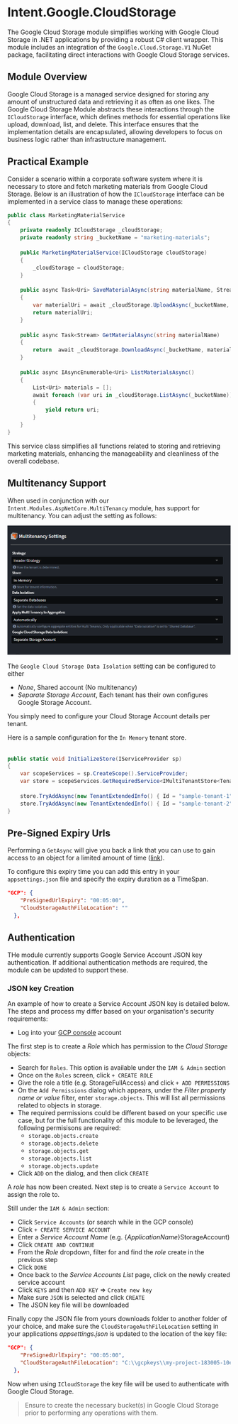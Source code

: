 # Intent.Google.CloudStorage

The Google Cloud Storage module simplifies working with Google Cloud Storage in .NET applications by providing a robust C# client wrapper. This module includes an integration of the `Google.Cloud.Storage.V1` NuGet package, facilitating direct interactions with Google Cloud Storage services.

## Module Overview

Google Cloud Storage is a managed service designed for storing any amount of unstructured data and retrieving it as often as one likes. The Google Cloud Storage Module abstracts these interactions through the `ICloudStorage` interface, which defines methods for essential operations like upload, download, list, and delete. This interface ensures that the implementation details are encapsulated, allowing developers to focus on business logic rather than infrastructure management.

## Practical Example

Consider a scenario within a corporate software system where it is necessary to store and fetch marketing materials from Google Cloud Storage. Below is an illustration of how the `ICloudStorage` interface can be implemented in a service class to manage these operations:

```csharp
public class MarketingMaterialService
{
    private readonly ICloudStorage _cloudStorage;
    private readonly string _bucketName = "marketing-materials";

    public MarketingMaterialService(ICloudStorage cloudStorage)
    {
        _cloudStorage = cloudStorage;
    }

    public async Task<Uri> SaveMaterialAsync(string materialName, Stream content, string? contentType = null)
    {
        var materialUri = await _cloudStorage.UploadAsync(_bucketName, materialName, content, contentType);
        return materialUri;
    }

    public async Task<Stream> GetMaterialAsync(string materialName)
    {
        return  await _cloudStorage.DownloadAsync(_bucketName, materialName);
    }

    public async IAsyncEnumerable<Uri> ListMaterialsAsync()
    {
        List<Uri> materials = [];
        await foreach (var uri in _cloudStorage.ListAsync(_bucketName))
        {
            yield return uri;
        }
    }
}
```

This service class simplifies all functions related to storing and retrieving marketing materials, enhancing the manageability and cleanliness of the overall codebase.

## Multitenancy Support

When used in conjunction with our `Intent.Modules.AspNetCore.MultiTenancy` module, has support for multitenancy. You can adjust the setting as follows:

![Multiteanancy Setting](images/multitenancy-settings.png)

The `Google Cloud Storage Data Isolation` setting can be configured to either

- *None*, Shared account (No multitenancy)
- *Separate Storage Account*, Each tenant has their own configures Google Storage Account.

You simply need to configure your Cloud Storage Account details per tenant.

Here is a sample configuration for the `In Memory` tenant store.

```csharp

public static void InitializeStore(IServiceProvider sp)
{
    var scopeServices = sp.CreateScope().ServiceProvider;
    var store = scopeServices.GetRequiredService<IMultiTenantStore<TenantExtendedInfo>>();

    store.TryAddAsync(new TenantExtendedInfo() { Id = "sample-tenant-1", Identifier = "tenant1", Name = "Tenant 1", GoogleCloudStorageConnection = "{Json Details Here}" }).Wait();
    store.TryAddAsync(new TenantExtendedInfo() { Id = "sample-tenant-2", Identifier = "tenant2", Name = "Tenant 2", GoogleCloudStorageConnection = "{Json Details Here}" }).Wait();
}
```

## Pre-Signed Expiry Urls

Performing a `GetAsync` will give you back a link that you can use to gain access to an object for a limited amount of time ([link](https://cloud.google.com/storage/docs/access-control/signed-urls)).

To configure this expiry time you can add this entry in your `appsettings.json` file and specify the expiry duration as a TimeSpan.

```json
"GCP": {
    "PreSignedUrlExpiry": "00:05:00",
    "CloudStorageAuthFileLocation": ""
  },
```

## Authentication

THe module currently supports Google Service Account JSON key authentication. If additional authentication methods are required, the module can be updated to support these.

### JSON key Creation

An example of how to create a Service Account JSON key is detailed below. The steps and process my differ based on your organisation's security requirements:

- Log into your [GCP console](https://console.cloud.google.com) account

The first step is to create a _Role_ which has permission to the _Cloud Storage_ objects:

- Search for `Roles`. This option is available under the `IAM & Admin` section
- Once on the `Roles` screen, click `+ CREATE ROLE`
- Give the role a title (e.g. StorageFullAccess) and click `+ ADD PERMISSIONS`
- On the `Add Permissions` dialog which appears, under the _Filter property name or value_ filter, enter `storage.objects`. This will list all permissions related to objects in storage.
- The required permissions could be different based on your specific use case, but for the full functionality of this module to be leveraged, the following permisisons are required:
  - `storage.objects.create`
  - `storage.objects.delete`
  - `storage.objects.get`
  - `storage.objects.list`
  - `storage.objects.update`
- Click `ADD` on the dialog, and then click `CREATE`

A _role_ has now been created. Next step is to create a `Service Account` to assign the role to.

Still under the `IAM & Admin` section:

- Click `Service Accounts` (or search while in the GCP console)
- Click `+ CREATE SERVICE ACCOUNT`
- Enter a _Service Account Name_ (e.g. {_ApplicationName_}StorageAccount)
- Click `CREATE AND CONTINUE`
- From the _Role_ dropdown, filter for and find the _role_ create in the previous step
- Click `DONE`
- Once back to the _Service Accounts List_ page, click on the newly created service account
- Click `KEYS` and then `ADD KEY` => `Create new key`
- Make sure `JSON` is selected and click `CREATE`
- The JSON key file will be downloaded

Finally copy the JSON file from yours downloads folder to another folder of your choice, and make sure the `CloudStorageAuthFileLocation` setting in your applications _appsettings.json_ is updated to the location of the key file:

```json
"GCP": {
    "PreSignedUrlExpiry": "00:05:00",
    "CloudStorageAuthFileLocation": "C:\\gcpkeys\\my-project-183005-10ed20d64009.json"
  },
```

Now when using `ICloudStorage` the key file will be used to authenticate with Google Cloud Storage.

> Ensure to create the necessary bucket(s) in Google Cloud Storage prior to performing any operations with them.
